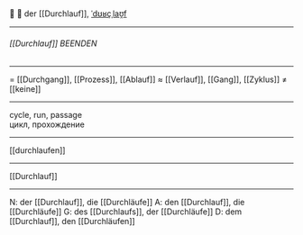 🚶 🔵 der [[Durchlauf]], [ˈdʊʁçˌlaʊ̯f](https://youglish.com/pronounce/Durchlauf/german)

---
###### [[Durchlauf]] BEENDEN


---
= [[Durchgang]], [[Prozess]], [[Ablauf]]
≈ [[Verlauf]], [[Gang]], [[Zyklus]]
≠ [[keine]]

---
cycle, run, passage  
цикл, прохождение

---
[[durchlaufen]]

---
[[Durchlauf]]


---
N: der [[Durchlauf]], die [[Durchläufe]]
A: den [[Durchlauf]], die [[Durchläufe]]
G: des [[Durchlaufs]], der [[Durchläufe]]
D: dem [[Durchlauf]], den [[Durchläufen]]

